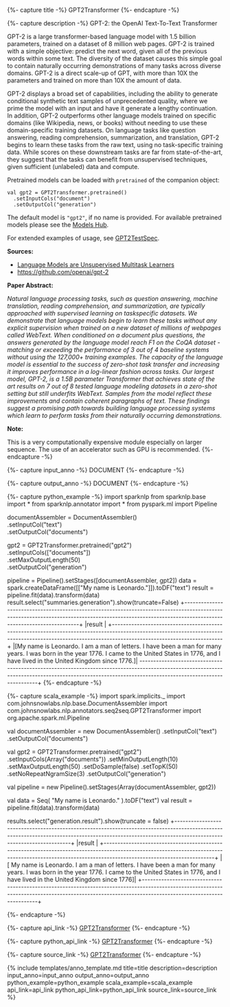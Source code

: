 {%- capture title -%}
GPT2Transformer
{%- endcapture -%}

{%- capture description -%}
GPT-2: the OpenAI Text-To-Text Transformer

GPT-2 is a large transformer-based language model with 1.5 billion parameters, trained on a dataset of 8 million
web pages. GPT-2 is trained with a simple objective: predict the next word, given all of the previous words within
some text. The diversity of the dataset causes this simple goal to contain naturally occurring demonstrations of
many tasks across diverse domains. GPT-2 is a direct scale-up of GPT, with more than 10X the parameters and trained
on more than 10X the amount of data.

GPT-2 displays a broad set of capabilities, including the ability to generate conditional synthetic text samples of
unprecedented quality, where we prime the model with an input and have it generate a lengthy continuation. In
addition, GPT-2 outperforms other language models trained on specific domains (like Wikipedia, news, or books)
without needing to use these domain-specific training datasets. On language tasks like question answering, reading
comprehension, summarization, and translation, GPT-2 begins to learn these tasks from the raw text, using no
task-specific training data. While scores on these downstream tasks are far from state-of-the-art, they suggest
that the tasks can benefit from unsupervised techniques, given sufficient (unlabeled) data and compute.

Pretrained models can be loaded with `pretrained` of the companion object:
```
val gpt2 = GPT2Transformer.pretrained()
  .setInputCols("document")
  .setOutputCol("generation")
```
The default model is `"gpt2"`, if no name is provided.
For available pretrained models please see the [Models Hub](https://nlp.johnsnowlabs.com/models?q=gpt2).

For extended examples of usage, see [GPT2TestSpec](https://github.com/JohnSnowLabs/spark-nlp/blob/master/src/test/scala/com/johnsnowlabs/nlp/annotators/seq2seq/GPT2TestSpec.scala).

**Sources:**
 - [Language Models are Unsupervised Multitask Learners](https://d4mucfpksywv.cloudfront.net/better-language-models/language_models_are_unsupervised_multitask_learners.pdf)
 - https://github.com/openai/gpt-2

**Paper Abstract:**

*Natural language processing tasks, such as question answering, machine translation, reading comprehension, and
summarization, are typically approached with supervised learning on taskspecific datasets. We demonstrate that
language models begin to learn these tasks without any explicit supervision when trained on a new dataset
of millions of webpages called WebText. When conditioned on a document plus questions, the answers generated by
the language model reach F1 on the CoQA dataset - matching or exceeding the performance of 3 out of 4 baseline
systems without using the 127,000+ training examples. The capacity of the language model is essential to the
success of zero-shot task transfer and increasing it improves performance in a log-linear fashion across tasks.
Our largest model, GPT-2, is a 1.5B parameter Transformer that achieves state of the art results on 7 out of 8
tested language modeling datasets in a zero-shot setting but still underfits WebText. Samples from the model
reflect these improvements and contain coherent paragraphs of text. These findings suggest a promising path
towards building language processing systems which learn to perform tasks from their naturally occurring
demonstrations.*

**Note:**

This is a very computationally expensive module especially on larger sequence.
The use of an accelerator such as GPU is recommended.
{%- endcapture -%}

{%- capture input_anno -%}
DOCUMENT
{%- endcapture -%}

{%- capture output_anno -%}
DOCUMENT
{%- endcapture -%}

{%- capture python_example -%}
import sparknlp
from sparknlp.base import *
from sparknlp.annotator import *
from pyspark.ml import Pipeline

documentAssembler = DocumentAssembler() \
    .setInputCol("text") \
    .setOutputCol("documents")

gpt2 = GPT2Transformer.pretrained("gpt2") \
    .setInputCols(["documents"]) \
    .setMaxOutputLength(50) \
    .setOutputCol("generation")

pipeline = Pipeline().setStages([documentAssembler, gpt2])
data = spark.createDataFrame([["My name is Leonardo."]]).toDF("text")
result = pipeline.fit(data).transform(data)
result.select("summaries.generation").show(truncate=False)
+----------------------------------------------------------------------------------------------------------------------------------------------------------------------------------------------------+
|result                                                                                                                                                                                              |
+----------------------------------------------------------------------------------------------------------------------------------------------------------------------------------------------------+
|[My name is Leonardo. I am a man of letters. I have been a man for many years. I was born in the year 1776. I came to the United States in 1776, and I have lived in the United Kingdom since 1776.]|
-----------------------------------------------------------------------------------------------------------------------------------------------------------------------------------------------------+
{%- endcapture -%}

{%- capture scala_example -%}
import spark.implicits._
import com.johnsnowlabs.nlp.base.DocumentAssembler
import com.johnsnowlabs.nlp.annotators.seq2seq.GPT2Transformer
import org.apache.spark.ml.Pipeline

val documentAssembler = new DocumentAssembler()
  .setInputCol("text")
  .setOutputCol("documents")

val gpt2 = GPT2Transformer.pretrained("gpt2")
  .setInputCols(Array("documents"))
  .setMinOutputLength(10)
  .setMaxOutputLength(50)
  .setDoSample(false)
  .setTopK(50)
  .setNoRepeatNgramSize(3)
  .setOutputCol("generation")

val pipeline = new Pipeline().setStages(Array(documentAssembler, gpt2))

val data = Seq(
  "My name is Leonardo."
).toDF("text")
val result = pipeline.fit(data).transform(data)

results.select("generation.result").show(truncate = false)
+----------------------------------------------------------------------------------------------------------------------------------------------------------------------------------------------------+
|result                                                                                                                                                                                              |
+----------------------------------------------------------------------------------------------------------------------------------------------------------------------------------------------------+
|[ My name is Leonardo. I am a man of letters. I have been a man for many years. I was born in the year 1776. I came to the United States in 1776, and I have lived in the United Kingdom since 1776]|
+----------------------------------------------------------------------------------------------------------------------------------------------------------------------------------------------------+

{%- endcapture -%}

{%- capture api_link -%}
[GPT2Transformer](https://nlp.johnsnowlabs.com/api/com/johnsnowlabs/nlp/annotators/seq2seq/GPT2Transformer)
{%- endcapture -%}

{%- capture python_api_link -%}
[GPT2Transformer](https://nlp.johnsnowlabs.com/api/python/reference/autosummary/sparknlp.annotator.GPT2Transformer.html)
{%- endcapture -%}

{%- capture source_link -%}
[GPT2Transformer](https://github.com/JohnSnowLabs/spark-nlp/tree/master/src/main/scala/com/johnsnowlabs/nlp/annotators/seq2seq/GPT2Transformer.scala)
{%- endcapture -%}

{% include templates/anno_template.md
title=title
description=description
input_anno=input_anno
output_anno=output_anno
python_example=python_example
scala_example=scala_example
api_link=api_link
python_api_link=python_api_link
source_link=source_link
%}